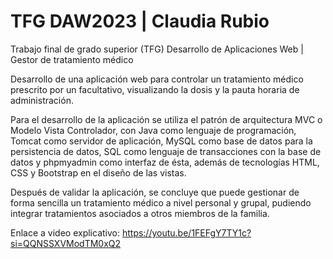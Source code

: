 # TFG DAW2023 | Claudia Rubio

Trabajo final de grado superior (TFG) Desarrollo de Aplicaciones Web | Gestor de tratamiento médico

Desarrollo de una aplicación web para controlar un tratamiento médico prescrito por un facultativo, visualizando la dosis y la pauta horaria de administración.

Para el desarrollo de la aplicación se utiliza el patrón de arquitectura MVC o Modelo Vista Controlador, con Java como lenguaje de programación, Tomcat como servidor de aplicación, MySQL como base de datos para la persistencia de datos, SQL como lenguaje de transacciones con la base de datos y phpmyadmin como interfaz de ésta, además de tecnologías HTML, CSS y Bootstrap en el diseño de las vistas.

Después de validar la aplicación, se concluye que puede gestionar de forma sencilla un tratamiento médico a nivel personal y grupal, pudiendo integrar tratamientos asociados a otros miembros de la familia. 

Enlace a video explicativo:
https://youtu.be/1FEFgY7TY1c?si=QQNSSXVModTM0xQ2
